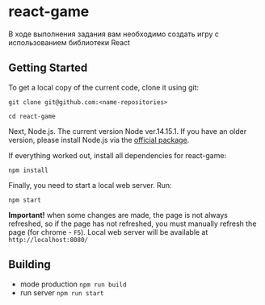 # react-game
В ходе выполнения задания вам необходимо создать игру с использованием библиотеки React

## Getting Started

To get a local copy of the current code, clone it using git:

```command
git clone git@github.com:<name-repositories>

cd react-game
```

Next, Node.js. The current version Node ver.14.15.1. If you have an older version, please install Node.js via the [official package](https://nodejs.org).

If everything worked out, install all dependencies for react-game:

```command
npm install
```

Finally, you need to start a local web server. Run:

```command
npm start
```

**Important!** when some changes are made, the page is not always refreshed, so if the page has not refreshed, you must manually refresh the page (for chrome - `F5`).
Local web server will be available at `http://localhost:8080/`

## Building

- mode production `npm run build`
- run server `npm run start`